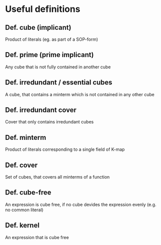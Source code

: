 Useful definitions
==================

Def. cube (implicant)
---------------------
Product of literals (eg. as part of a SOP-form)

Def. prime (prime implicant)
----------------------------
Any cube that is not fully contained in another cube

Def. irredundant / essential cubes
----------------------------------
A cube, that contains a minterm which is not contained in any other cube

Def. irredundant cover
----------------------
Cover that only contains irredundant cubes

Def. minterm
------------
Product of literals corresponding to a single field of K-map

Def. cover
----------
Set of cubes, that covers all minterms of a function

Def. cube-free
--------------
An expression is cube free, if no cube devides the expression evenly (e.g. no common literal)

Def. kernel
----------
An expression that is cube free

